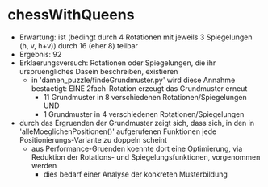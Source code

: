 # chessWithQueens

- Erwartung: ist (bedingt durch 4 Rotationen mit jeweils 3 Spiegelungen (h, v, h+v)) durch 16 (eher 8) teilbar 
- Ergebnis:  92
- Erklaerungsversuch: Rotationen oder Spiegelungen, die ihr urspruengliches Dasein beschreiben, existieren
  - in 'damen_puzzle/findeGrundmuster.py' wird diese Annahme bestaetigt: EINE 2fach-Rotation erzeugt das Grundmuster erneut
    - 11 Grundmuster in 8 verschiedenen Rotationen/Spiegelungen UND
    - 1 Grundmuster in 4 verschiedenen Rotationen/Spiegelungen
- durch das Ergruenden der Grundmuster zeigt sich, dass sich, in den in 'alleMoeglichenPositionen()' aufgerufenen Funktionen jede Positionierungs-Variante zu doppeln scheint
  - aus Performance-Gruenden koennte dort eine Optimierung, via Reduktion der Rotations- und Spiegelungsfunktionen, vorgenommen werden
    - dies bedarf einer Analyse der konkreten Musterbildung
